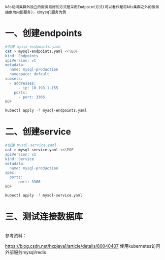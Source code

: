 `
k8s访问集群外独立的服务最好的方式是采用Endpoint方式(可以看作是将k8s集群之外的服务抽象为内部服务)，以mysql服务为例
`

# 一、创建endpoints
```bash
#创建 mysql-endpoints.yaml
cat > mysql-endpoints.yaml <<\EOF
kind: Endpoints
apiVersion: v1
metadata:
  name: mysql-production
  namespace: default
subsets:
  - addresses:
      - ip: 10.198.1.155
    ports:
      - port: 3306
EOF

kubectl apply -f mysql-endpoints.yaml 
```

# 二、创建service
```bash
#创建 mysql-service.yaml
cat > mysql-service.yaml <<\EOF
apiVersion: v1
kind: Service
metadata:
  name: mysql-production
spec:
  ports:
    - port: 3306
EOF

kubectl apply -f mysql-service.yaml
```

# 三、测试连接数据库
```

```
参考资料：

https://blog.csdn.net/hxpjava1/article/details/80040407   使用kubernetes访问外部服务mysql/redis
